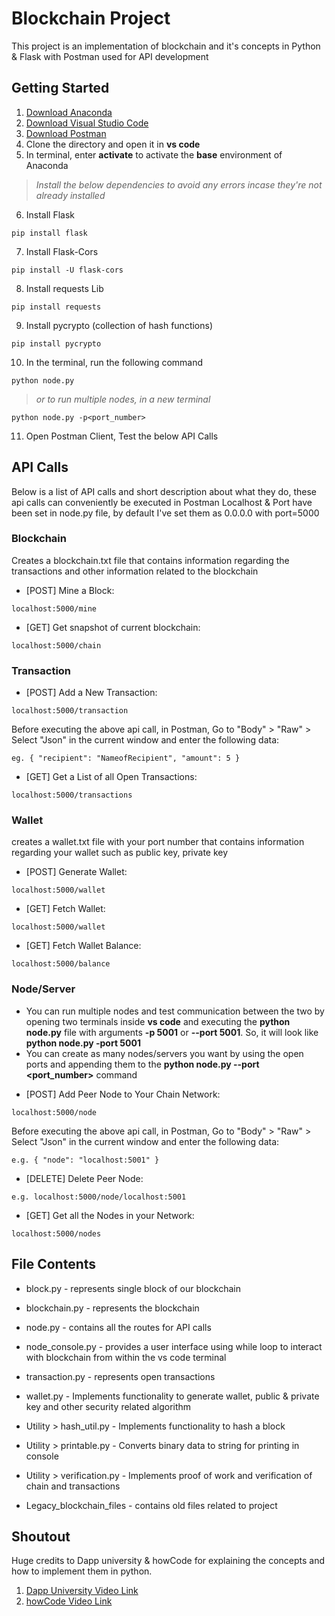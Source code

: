 

# Blockchain Project
This project is an implementation of blockchain and it's concepts in Python & Flask with Postman used for API development

## Getting Started

1. [Download Anaconda](https://www.anaconda.com/distribution/)
2. [Download Visual Studio Code](https://code.visualstudio.com/)
3. [Download Postman](https://www.getpostman.com/)
4. Clone the directory and open it in **vs code**
5. In terminal, enter **activate** to activate the **base** environment of Anaconda
> *Install the below dependencies to avoid any errors incase they're not already installed*
6. Install Flask

`pip install flask`

7. Install Flask-Cors

`pip install -U flask-cors`

8. Install requests Lib

`pip install requests`

9. Install pycrypto (collection of hash functions)

`pip install pycrypto`

10.  In the terminal, run the following command

`python node.py` 

> *or to run multiple nodes, in a new terminal*

`python node.py -p<port_number>` 

11. Open Postman Client, Test the below API Calls

## API Calls
Below is a list of API calls and short description about what they do, these api calls can conveniently be executed in Postman
Localhost & Port have been set in node.py file, by default I've set them as 0.0.0.0 with port=5000

### Blockchain 
Creates a blockchain.txt file that contains information regarding the transactions and other information related to the blockchain

* [POST] Mine a Block:

`localhost:5000/mine`

* [GET] Get snapshot of current blockchain:

`localhost:5000/chain`

### Transaction

* [POST] Add a New Transaction:

`localhost:5000/transaction`

Before executing the above api call, in Postman, 
Go to "Body" > "Raw" > Select "Json" in the current window and enter the following data:

`eg. { "recipient": "NameofRecipient", "amount": 5 }`

* [GET] Get a List of all Open Transactions:

`localhost:5000/transactions`

### Wallet
creates a wallet.txt file with your port number that contains information regarding your wallet such as public key, private key

* [POST] Generate Wallet:

`localhost:5000/wallet`

* [GET] Fetch Wallet:

`localhost:5000/wallet`

* [GET] Fetch Wallet Balance:

`localhost:5000/balance`

### Node/Server
- You can run multiple nodes and test communication between the two by opening two terminals inside **vs code** and executing the **python node.py** file with arguments **-p 5001** or **--port 5001**. So, it will look like **python node.py -port 5001**
- You can create as many nodes/servers you want by using the open ports and appending them to the **python node.py --port <port_number>** command

* [POST] Add Peer Node to Your Chain Network:

`localhost:5000/node`

Before executing the above api call, in Postman, 
Go to "Body" > "Raw" > Select "Json" in the current window and enter the following data:

`e.g. { "node": "localhost:5001" }`

* [DELETE] Delete Peer Node:

`e.g. localhost:5000/node/localhost:5001`

* [GET] Get all the Nodes in your Network:

`localhost:5000/nodes`

## File Contents
* block.py - represents single block of our blockchain
* blockchain.py - represents the blockchain
* node.py - contains all the routes for API calls
* node_console.py - provides a user interface using while loop to interact with blockchain from within the vs code terminal
* transaction.py - represents open transactions
* wallet.py - Implements functionality to generate wallet, public & private key and other security related algorithm
* Utility > hash_util.py - Implements functionality to hash a block 
* Utility > printable.py - Converts binary data to string for printing in console
* Utility > verification.py - Implements proof of work and verification of chain and transactions

* Legacy_blockchain_files - contains old files related to project

## Shoutout
Huge credits to Dapp university & howCode for explaining the concepts and how to implement them in python. 
1. [Dapp University Video Link](https://www.youtube.com/watch?v=pZSegEXtgAE)
2. [howCode Video Link](https://www.youtube.com/watch?v=b81Ib_oYbFk)
